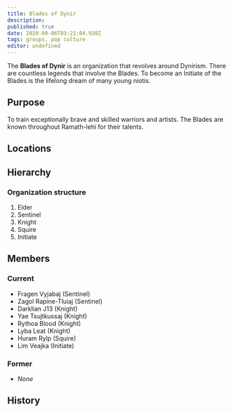 ```yaml
---
title: Blades of Dynir
description: 
published: true
date: 2020-09-06T03:21:04.938Z
tags: groups, pop culture
editor: undefined
---
```


The **Blades of Dynir** is an organization that revolves around Dynirism. There are countless legends that involve the Blades. To become an Initiate of the Blades is the lifelong dream of many young niotis.

## Purpose

To train exceptionally brave and skilled warriors and artists. The Blades are known throughout Ramath-lehi for their talents.

## Locations

## Hierarchy

### Organization structure

1. Elder
2. Sentinel
3. Knight
4. Squire
5. Initiate

## Members

### Current

- Fragen Vyjabaj (Sentinel)
- Zagol Rapine-Tluiaj (Sentinel)
- Darklian J13 (Knight)
- Yae Tsujtkussaj (Knight)
- Rythoa Blood (Knight)
- Lyba Leat (Knight)
- Huram Rylp (Squire)
- Lim Veajka (Initiate)

### Former

- *None*

## History